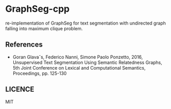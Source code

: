 # GraphSeg-cpp

re-implementation of GraphSeg for text segmentation with undirected graph falling into maximum clique problem.

## References
- Goran Glavaˇs, Federico Nanni, Simone Paolo Ponzetto, 2016, Unsupervised Text Segmentation Using Semantic Relatedness Graphs, 5th Joint Conference on Lexical and Computational Semantics, Proceedings, pp. 125-130

## LICENCE
MIT